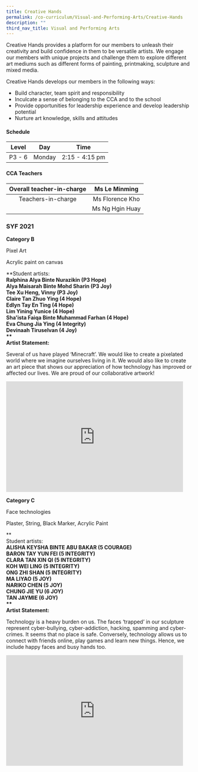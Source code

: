 ```yaml
---
title: Creative Hands
permalink: /co-curriculum/Visual-and-Performing-Arts/Creative-Hands
description: ""
third_nav_title: Visual and Performing Arts
---
```

Creative Hands provides a platform for our members to unleash their creativity and build confidence in them to be versatile artists. We engage our members with unique projects and challenge them to explore different art mediums such as different forms of painting, printmaking, sculpture and mixed media.

Creative Hands develops our members in the following ways:

*   Build character, team spirit and responsibility
*   Inculcate a sense of belonging to the CCA and to the school
*   Provide opportunities for leadership experience and develop leadership potential
*   Nurture art knowledge, skills and attitudes

#### **Schedule**

| Level 	| Day 	| Time 	|
|:---:	|:---:	|:---:	|
| P3 - 6 	| Monday 	| 2:15 - 4:15 pm 	|

#### **CCA Teachers**

| Overall teacher-in-charge 	| Ms Le Minming 	|
|:---:	|:---:	|
| Teachers-in-charge 	| Ms Florence Kho 	|
|  	| Ms Ng Hgin Huay 	|

### **SYF 2021**

**Category B**

Pixel Art

Acrylic paint on canvas

  

**Student artists:  
**Ralphina Alya Binte Nurazikin (P3 Hope)  
Alya Maisarah Binte Mohd Sharin (P3 Joy)  
Tee Xu Heng, Vinny (P3 Joy)  
Claire Tan Zhuo Ying (4 Hope)  
Edlyn Tay En Ting (4 Hope)  
Lim Yining Yunice (4 Hope)  
Sha'ista Faiqa Binte Muhammad Farhan (4 Hope)  
Eva Chung Jia Ying (4 Integrity)  
Devinaah Tiruselvan (4 Joy)  
**  
Artist Statement:**

Several of us have played ‘Minecraft’. We would like to create a pixelated world where we imagine ourselves living in it. We would also like to create an art piece that shows our appreciation of how technology has improved or affected our lives. We are proud of our collaborative artwork!

<iframe allowfullscreen="true" height="299" width="480" frameborder="0" src="https://docs.google.com/presentation/d/e/2PACX-1vSy3zRKlvglKHbgoEzhfFjtw68BaOyAT-wwRv7fGP4D4nsWqrq72kWqx-2JQ4BzK4CDKBOjqWV7wDqE/embed?start=true&amp;loop=true&amp;delayms=3000"></iframe>

**Category C**

Face technologies

Plaster, String, Black Marker, Acrylic Paint

**  
Student artists:  
**ALISHA KEYSHA BINTE ABU BAKAR (5 COURAGE)  
BARON TAY YUN FEI (5 INTEGRITY)  
CLARA TAN XIN QI (5 INTEGRITY)  
KOH WEI LING (5 INTEGRITY)  
ONG ZHI SHAN (5 INTEGRITY)  
MA LIYAO (5 JOY)  
NARIKO CHEN (5 JOY)  
CHUNG JIE YU (6 JOY)  
TAN JAYMIE (6 JOY)  
**  
Artist Statement:**

Technology is a heavy burden on us. The faces ‘trapped’ in our sculpture represent cyber-bullying, cyber-addiction, hacking, spamming and cyber-crimes. It seems that no place is safe. Conversely, technology allows us to connect with friends online, play games and learn new things. Hence, we include happy faces and busy hands too.

<iframe allowfullscreen="true" height="299" width="480" frameborder="0" src="https://docs.google.com/presentation/d/e/2PACX-1vQKcKrv4VabWpfGAJKxeZI8Q_riQlzDXg-NIg_KESRcbQmjdEfZTCG6zKc10qmsR_OD90Xae3P7vKxx/embed?start=true&amp;loop=true&amp;delayms=3000"></iframe>